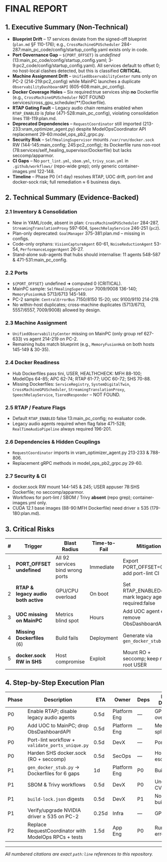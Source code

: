 # FINAL REPORT

## 1. Executive Summary (Non-Technical)

- **Blueprint Drift** – 17 services deviate from the signed-off blueprint (`plan.md` §F 110-176); e.g., `CrossMachineGPUScheduler` 284-287:main_pc_code/config/startup_config.yaml exists only in code.
- **Port Governance Gap** – `${PORT_OFFSET}` is *undefined* (13:main_pc_code/config/startup_config.yaml; 3-9:pc2_code/config/startup_config.yaml). All services default to offset 0; no host-local clashes detected, but this is classified **CRITICAL**.
- **Machine Assignment Drift** – `UnifiedObservabilityCenter` runs only on PC-2 (214-219:pc2_config) while MainPC launches a duplicate `ObservabilityDashboardAPI` (605-608:main_pc_config).
- **Docker Coverage Holes** – Six required:true services ship **no** Dockerfile (e.g., `CrossMachineGPUScheduler` NOT FOUND services/cross_gpu_scheduler/**/Dockerfile).
- **RTAP Gating Fault** – Legacy audio chain remains enabled when `RTAP_ENABLED` is *false* (471-528:main_pc_config), violating consolidation lines 118-119:plan.md.
- **Deprecated Dependencies** – `RequestCoordinator` still imported (213-233:vram_optimizer_agent.py) despite ModelOpsCoordinator API replacement 29-60:model_ops_pb2_grpc.py.
- **Security Risk** – `SelfHealingSupervisor` mounts `/var/run/docker.sock` RW (144-145:main_config; 245:pc2_config); its Dockerfile runs non-root (78:services/self_healing_supervisor/Dockerfile) but lacks seccomp/apparmor.
- **CI Gaps** – No `port_lint.yml`, `sbom.yml`, `trivy_scan.yml` in `.github/workflows/` (repo-wide grep); only generic container-images.yml 122-148.
- **Timeline** – Phase P0 (≤1 day) resolves RTAP, UOC drift, port-lint and docker-sock risk; full remediation ≈ 6 business days.

## 2. Technical Summary (Evidence-Backed)

### 2.1 Inventory & Consolidation
- New in YAML/code, absent in plan: `CrossMachineGPUScheduler` 284-287, `StreamingTranslationProxy` 597-604, `SpeechRelayService` 246-251 (`pc2`).
- Plan-only deprecated: `GoalManager` 375-381:plan.md – missing in configs.
- Code-only orphans: `VisionCaptureAgent` 60-61, `NoiseReductionAgent` 53-54, `PerformanceLoggerAgent` 26-27.
- Stand-alone sub-agents that hubs should internalise: 11 agents 548-587 & 471-531:main_pc_config.

### 2.2 Ports
- `${PORT_OFFSET}` undefined ➜ computed 0 (CRITICAL).
- MainPC sample: `SelfHealingSupervisor` 7009/9008 136-140; `MemoryFusionHub` 5713/6713 145-149.
- PC-2 sample: `CentralErrorBus` 7150/8150 15-20; `UOC` 9100/9110 214-219.
- No within-host duplicates; cross-machine duplicates (5713/6713, 5557/6557, 7009/9008) allowed by design.

### 2.3 Machine Assignment
- `UnifiedObservabilityCenter` missing on MainPC (only group ref 627-633) vs agent 214-219 on PC-2.
- Remaining hubs match blueprint (e.g., `MemoryFusionHub` on both hosts 145-149 & 30-35).

### 2.4 Docker Readiness
- Hub Dockerfiles pass tini, USER, HEALTHCHECK: MFH 88-100; ModelOps 64-85; APC 62-74; RTAP 61-77; UOC 60-72; SHS 70-88.
- Missing Dockerfiles: `ServiceRegistry`, `SystemDigitalTwin`, `CrossMachineGPUScheduler`, `StreamingTranslationProxy`, `SpeechRelayService`, `TieredResponder` – NOT FOUND.

### 2.5 RTAP / Feature Flags
- Default `RTAP_ENABLED` false 13:main_pc_config; no evaluator code.
- Legacy audio agents required when flag false 471-528; `RealTimeAudioPipeline` always required 196-201.

### 2.6 Dependencies & Hidden Couplings
- `RequestCoordinator` imports in vram_optimizer_agent.py 213-233 & 788-806.
- Replacement gRPC methods in model_ops_pb2_grpc.py 29-60.

### 2.7 Security & CI
- docker.sock RW mount 144-145 & 245; USER appuser 78:SHS Dockerfile; no seccomp/apparmor.
- Workflows for port-lint / SBOM / Trivy **absent** (repo grep); container-images.yml only.
- CUDA 12.1 base images (88-90:MFH Dockerfile) need driver ≥ 535 (179-180:plan.md).

## 3. Critical Risks

| # | Trigger | Blast Radius | Time-to-Fail | Mitigation | Verify Command |
|---|---------|--------------|-------------|------------|----------------|
| 1 | **PORT_OFFSET undefined** | All 92 services bind wrong ports | Immediate | Export PORT_OFFSET=0 & add port-lint CI | `grep -R "PORT_OFFSET=" *.yaml` |
| 2 | **RTAP & legacy audio both active** | GPU/CPU overload | On boot | Set RTAP_ENABLED=true; mark legacy agents required:false | `grep -n "RTAP_ENABLED" main_pc_code/config/startup_config.yaml` |
| 3 | **UOC missing on MainPC** | Metrics blind spot | Hours | Add UOC agent entry; remove ObsDashboardAPI | `grep -n UnifiedObservabilityCenter main_pc_code/config/startup_config.yaml` |
| 4 | **Missing Dockerfiles** (6) | Build fails | Deployment | Generate via `gen_docker_stub.py` | `bash -c 'ls services/*/Dockerfile || true'` |
| 5 | **docker.sock RW in SHS** | Host compromise | Exploit | Mount RO + seccomp; keep non-root USER | `grep -n docker_sock main_pc_code/config/startup_config.yaml` |

## 4. Step-by-Step Execution Plan

| Phase | Description | ETA | Owner | Deps | Risk if Delayed | Artifacts |
|-------|-------------|-----|-------|------|-----------------|-----------|
| P0 | Enable RTAP; disable legacy audio agents | 0.5d | Platform Eng | — | GPU overload | *startup_config* patch |
| P0 | Add UOC to MainPC; drop ObsDashboardAPI | 0.5d | Platform Eng | — | Metrics split | *startup_config* patch |
| P0 | Port-lint workflow + `validate_ports_unique.py` | 0.5d | DevX | — | Port drift | `.github/workflows/port_lint.yml`, script |
| P0 | Harden SHS docker.sock (RO + seccomp) | 0.5d | SecOps | — | Host escape | `docker/self_healing_supervisor.Dockerfile` |
| P1 | `gen_docker_stub.py` → Dockerfiles for 6 gaps | 1d | Platform Eng | P0 | Build block | `scripts/gen_docker_stub.py`, `services/*/Dockerfile` |
| P1 | SBOM & Trivy workflows | 0.5d | DevX | P0 | Undetected CVEs | `.github/workflows/sbom.yml`, `trivy_scan.yml` |
| P1 | `build-lock.json` digests | 0.5d | DevX | P1 | Non-repro builds | `build-lock.json` |
| P1 | Verify/upgrade NVIDIA driver ≥ 535 on PC-2 | 0.25d | Infra | — | GPU crash | runbook |
| P2 | Replace RequestCoordinator with ModelOps RPCs + tests | 1.5d | App Eng | P0 | Runtime errors | PR & tests |

---
*All numbered citations are exact `path:line` references to this repository.*